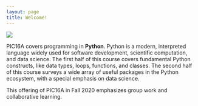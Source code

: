 ```yaml
---
layout: page
title: Welcome!
---
```


![](https://s3.amazonaws.com/media.eremedia.com/wp-content/uploads/2017/09/13112109/diversity-700x439.jpg)

PIC16A covers programming in <b>Python</b>. Python is a modern, interpreted language widely used for software development, scientific computation, and data science. The first half of this course covers fundamental Python constructs, like data types, loops, functions, and classes. The second half of this course surveys a wide array of useful packages in the Python ecosystem, with a special emphasis on data science. 

This offering of PIC16A in Fall 2020 emphasizes group work and collaborative learning. 





